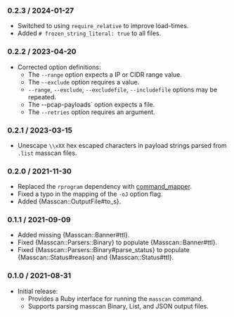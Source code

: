 ### 0.2.3 / 2024-01-27

* Switched to using `require_relative` to improve load-times.
* Added `# frozen_string_literal: true` to all files.

### 0.2.2 / 2023-04-20

* Corrected option definitions:
  * The `--range` option expects a IP or CIDR range value.
  * The `--exclude` option requires a value.
  * `--range`, `--exclude`, `--excludefile`, `--includefile` options may be
    repeated.
  * The --pcap-payloads` option expects a file.
  * The `--retries` option requires an argument.

### 0.2.1 / 2023-03-15

* Unescape `\\xXX` hex escaped characters in payload strings parsed from `.list`
  masscan files.

### 0.2.0 / 2021-11-30

* Replaced the `rprogram` dependency with [command_mapper].
* Fixed a typo in the mapping of the `-oJ` option flag.
* Added {Masscan::OutputFile#to_s}.

[command_mapper]: https://github.com/postmodern/command_mapper.rb#readme

### 0.1.1 / 2021-09-09

* Added missing {Masscan::Banner#ttl}.
* Fixed {Masscan::Parsers::Binary} to populate {Masscan::Banner#ttl}.
* Fixed {Masscan::Parsers::Binary#parse_status} to populate
  {Masscan::Status#reason} and {Masscan::Status#ttl}.

### 0.1.0 / 2021-08-31

* Initial release:
  * Provides a Ruby interface for running the `masscan` command.
  * Supports parsing masscan Binary, List, and JSON output files.

